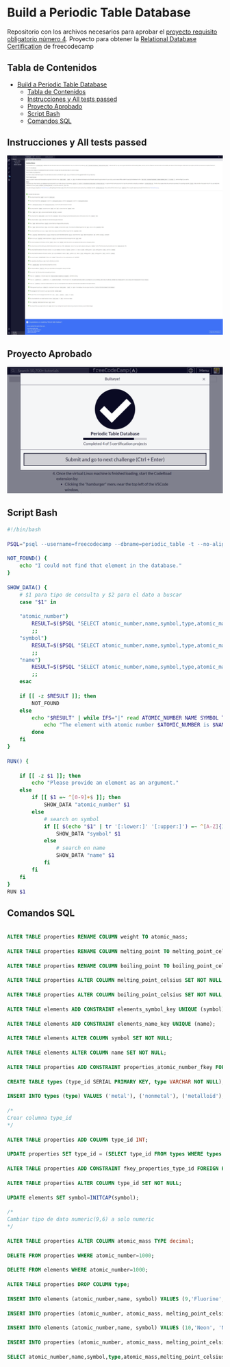 # Build a Periodic Table Database

Repositorio con los archivos necesarios para aprobar el [proyecto requisito obligatorio número 4](https://www.freecodecamp.org/learn/relational-database/build-a-periodic-table-database-project/build-a-periodic-table-database). Proyecto para obtener la [Relational Database Certification](https://www.freecodecamp.org/learn/relational-database/) de freecodecamp

## Tabla de Contenidos

- [Build a Periodic Table Database](#build-a-periodic-table-database)
  - [Tabla de Contenidos](#tabla-de-contenidos)
  - [Instrucciones y All tests passed](#instrucciones-y-all-tests-passed)
  - [Proyecto Aprobado](#proyecto-aprobado)
  - [Script Bash](#script-bash)
  - [Comandos SQL](#comandos-sql)

## Instrucciones y All tests passed

![All tests passed](./screenshots/all_passed.webp)

## Proyecto Aprobado

![Screenshot Proyecto Aprobado](/screenshots/passed.png)

## Script Bash

```bash
#!/bin/bash

PSQL="psql --username=freecodecamp --dbname=periodic_table -t --no-align -c"

NOT_FOUND() {
    echo "I could not find that element in the database."
}

SHOW_DATA() {
    # $1 para tipo de consulta y $2 para el dato a buscar
    case "$1" in

    "atomic_number")
        RESULT=$($PSQL "SELECT atomic_number,name,symbol,type,atomic_mass,melting_point_celsius,boiling_point_celsius FROM elements INNER JOIN properties USING(atomic_number) INNER JOIN types USING(type_id) WHERE atomic_number=$2 ORDER BY atomic_number;")
        ;;
    "symbol")
        RESULT=$($PSQL "SELECT atomic_number,name,symbol,type,atomic_mass,melting_point_celsius,boiling_point_celsius FROM elements INNER JOIN properties USING(atomic_number) INNER JOIN types USING(type_id) WHERE UPPER(symbol)=UPPER('$2') ORDER BY atomic_number;")
        ;;
    "name")
        RESULT=$($PSQL "SELECT atomic_number,name,symbol,type,atomic_mass,melting_point_celsius,boiling_point_celsius FROM elements INNER JOIN properties USING(atomic_number) INNER JOIN types USING(type_id) WHERE UPPER(name)=UPPER('$2') ORDER BY atomic_number;")
        ;;
    esac

    if [[ -z $RESULT ]]; then
        NOT_FOUND
    else
        echo "$RESULT" | while IFS="|" read ATOMIC_NUMBER NAME SYMBOL TYPE ATOMIC_MASS MELTING_POINT_CELSIUS BOILING_POINT_CELSIUS; do
            echo "The element with atomic number $ATOMIC_NUMBER is $NAME ($SYMBOL). It's a $TYPE, with a mass of $ATOMIC_MASS amu. $NAME has a melting point of $MELTING_POINT_CELSIUS celsius and a boiling point of $BOILING_POINT_CELSIUS celsius."
        done
    fi
}

RUN() {

    if [[ -z $1 ]]; then
        echo "Please provide an element as an argument."
    else
        if [[ $1 =~ ^[0-9]+$ ]]; then
            SHOW_DATA "atomic_number" $1
        else
            # search on symbol
            if [[ $(echo "$1" | tr '[:lower:]' '[:upper:]') =~ ^[A-Z]{1,2}$ ]]; then
                SHOW_DATA "symbol" $1
            else
                # search on name
                SHOW_DATA "name" $1
            fi
        fi
    fi
}
RUN $1

```

## Comandos SQL

```sql

ALTER TABLE properties RENAME COLUMN weight TO atomic_mass;

ALTER TABLE properties RENAME COLUMN melting_point TO melting_point_celsius;

ALTER TABLE properties RENAME COLUMN boiling_point TO boiling_point_celsius;

ALTER TABLE properties ALTER COLUMN melting_point_celsius SET NOT NULL;

ALTER TABLE properties ALTER COLUMN boiling_point_celsius SET NOT NULL;

ALTER TABLE elements ADD CONSTRAINT elements_symbol_key UNIQUE (symbol);

ALTER TABLE elements ADD CONSTRAINT elements_name_key UNIQUE (name);

ALTER TABLE elements ALTER COLUMN symbol SET NOT NULL;

ALTER TABLE elements ALTER COLUMN name SET NOT NULL;

ALTER TABLE properties ADD CONSTRAINT properties_atomic_number_fkey FOREIGN KEY (atomic_number) REFERENCES elements (atomic_number);

CREATE TABLE types (type_id SERIAL PRIMARY KEY, type VARCHAR NOT NULL);

INSERT INTO types (type) VALUES ('metal'), ('nonmetal'), ('metalloid');

/*
Crear columna type_id
*/

ALTER TABLE properties ADD COLUMN type_id INT;

UPDATE properties SET type_id = (SELECT type_id FROM types WHERE types.type = properties.type);

ALTER TABLE properties ADD CONSTRAINT fkey_properties_type_id FOREIGN KEY (type_id) REFERENCES types (type_id);

ALTER TABLE properties ALTER COLUMN type_id SET NOT NULL;

UPDATE elements SET symbol=INITCAP(symbol);

/*
Cambiar tipo de dato numeric(9,6) a solo numeric
*/

ALTER TABLE properties ALTER COLUMN atomic_mass TYPE decimal;

DELETE FROM properties WHERE atomic_number=1000;

DELETE FROM elements WHERE atomic_number=1000;

ALTER TABLE properties DROP COLUMN type;

INSERT INTO elements (atomic_number,name, symbol) VALUES (9,'Fluorine', 'F');

INSERT INTO properties (atomic_number, atomic_mass, melting_point_celsius, boiling_point_celsius, type_id) VALUES (9, 18.998, -220, -188.1, 2);

INSERT INTO elements (atomic_number,name, symbol) VALUES (10,'Neon', 'Ne');

INSERT INTO properties (atomic_number, atomic_mass, melting_point_celsius, boiling_point_celsius, type_id) VALUES (10, 20.18, -248.6, -246.1, 2);

SELECT atomic_number,name,symbol,type,atomic_mass,melting_point_celsius,boiling_point_celsius FROM elements INNER JOIN properties USING(atomic_number) INNER JOIN types USING(type_id) ORDER BY atomic_number;

```

